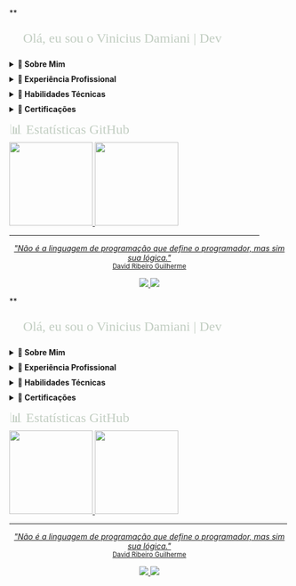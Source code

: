 **<html>
<head>
  <style>
    details { margin-bottom: 10px; }
    summary { cursor: pointer; font-weight: bold; }
  </style>
</head>
<body>

<font face="Bahnschrift Condensed" size="5" color="#C1CDC1">
<p align="left">
&#x1F920; Olá, eu sou o Vinicius Damiani | Dev
</p>
</font>

<!-- Seção "Sobre Mim" -->
<details>
<summary><b>&#x1F464; Sobre Mim</b></summary>
&#x1F4BB; Técnico em Informática formado no Colégio SATC<br>
&#x1F393; Cursando Engenharia de Computação na UNISATC (4/9)<br>
&#x1F5FA; Criciúma-SC | &#x1F4F1; <a href="https://api.whatsapp.com/send?phone=5548996301654">(48) 99630-1654</a>
</details>

<!-- Seção "Experiência" -->
<details>
<summary><b>&#x1F4BC; Experiência Profissional</b></summary>
&#x1F4BB; <b>Programador de Software IV</b> na <a href="https://www.agpr5.com/">AGPR5 +20</a><br>
- Desenvolvimento de sistemas desktop com C# e VB.NET<br>
- Modelagem e gestão de bancos de dados SQL Server<br>
- Integração de sistemas legados
</details>

<details>
<summary><b>&#x1F4D6; Habilidades Técnicas</b></summary>
&#x1F4BB; <b>Banco de Dados:</b> SQL Server, T-SQL, Modelagem Relacional<br>
&#x1F4BB; <b>Desktop:</b> C# (WinForms), VB.NET<br>
&#x1F4BB; <b>Outros:</b> Git, Metodologias Ágeis<br>
&#x1F4BB; <b>Em aprendizado:</b> DBA SQL Server
</details>

<details>
<summary><b>&#128193; Certificações</b></summary>

[🔗 3501 - Capacitação de Banco de Dados - 176h - AGPR5 (PDF)](https://drive.google.com/file/d/1UBJoKta59SRXqEgBb4rpEo7G1TtH9MAq/view?usp=drive_link)
<br>
<small><i>Certificado editado para segurança. Verificação oficial via AGPR5 (CNPJ: 07.229.021/0001-22)</i></small>
</details>

<font face="Bahnschrift Condensed" size="5" color="#C1CDC1">
&#x1F4CA; Estatísticas GitHub
</font>
<div align="left">
  <a href="https://github.com/ViniciusDamiani">
  <img height="150em" src="https://github-readme-stats.vercel.app/api?username=ViniciusDamiani&show_icons=true&theme=dark&include_all_commits=true&count_private=true"/>
  <img height="150em" src="https://github-readme-stats.vercel.app/api/top-langs/?username=ViniciusDamiani&layout=compact&langs_count=7&theme=dark"/>
</div>

<hr size="4" width="450" color="#0E0B16">
<p align="center">
  <i>"Não é a linguagem de programação que define o programador, mas sim sua lógica."</i><br>
  <small>David Ribeiro Guilherme</small>
</p>

<p align="center">
  <a href="https://api.whatsapp.com/send?phone=5548996301654">
    <img src="https://img.shields.io/badge/WhatsApp-25D366?style=for-the-badge&logo=whatsapp&logoColor=white">
  </a>
  <a href="https://www.linkedin.com/in/seu-linkedin">
    <img src="https://img.shields.io/badge/LinkedIn-0077B5?style=for-the-badge&logo=linkedin&logoColor=white">
  </a>
</p>

</body>
</html>
**<font face="Bahnschrift Condensed" size="5" color="#C1CDC1">
<p align="left">
&#x1F920; Olá, eu sou o Vinicius Damiani | Dev
</p>
</font>

<!-- Seção "Sobre Mim" -->
<details>
<summary><b>&#x1F464; Sobre Mim</b></summary>
&#x1F4BB; Técnico em Informática formado no Colégio SATC<br>
&#x1F393; Cursando Engenharia de Computação na UNISATC (4/9)<br>
&#x1F5FA; Criciúma-SC | &#x1F4F1; <a href="https://api.whatsapp.com/send?phone=5548996301654">(48) 99630-1654</a>
</details>

<!-- Seção "Experiência" -->
<details>
<summary><b>&#x1F4BC; Experiência Profissional</b></summary>
&#x1F4BB; <b>Programador de Software IV</b> na <a href="https://www.agpr5.com/">AGPR5 +20</a><br>
- Desenvolvimento de sistemas desktop com C# e VB.NET<br>
- Modelagem e gestão de bancos de dados SQL Server<br>
- Integração de sistemas legados
</details>

<details>
<summary><b>&#x1F4D6; Habilidades Técnicas</b></summary>
&#x1F4BB; <b>Banco de Dados:</b> SQL Server, T-SQL, Modelagem Relacional<br>
&#x1F4BB; <b>Desktop:</b> C# (WinForms), VB.NET<br>
&#x1F4BB; <b>Outros:</b> Git, Metodologias Ágeis<br>
&#x1F4BB; <b>Em aprendizado:</b> DBA SQL Server
</details>

<details>
<summary><b>&#128193; Certificações</b></summary>

[🔗 3501 - Capacitação de Banco de Dados - 176h - AGPR5 (PDF)](https://drive.google.com/file/d/1UBJoKta59SRXqEgBb4rpEo7G1TtH9MAq/view?usp=drive_link)
<br>
<small><i>Certificado editado para segurança. Verificação oficial via AGPR5 (CNPJ: 07.229.021/0001-22)</i></small>
</details>

<font face="Bahnschrift Condensed" size="5" color="#C1CDC1">
&#x1F4CA; Estatísticas GitHub
</font>
<div align="left">
  <a href="https://github.com/ViniciusDamiani">
  <img height="150em" src="https://github-readme-stats.vercel.app/api?username=ViniciusDamiani&show_icons=true&theme=dark&include_all_commits=true&count_private=true"/>
  <img height="150em" src="https://github-readme-stats.vercel.app/api/top-langs/?username=ViniciusDamiani&layout=compact&langs_count=7&theme=dark"/>
</div>

<hr size="4" width="500" color="#0E0B16">

<p align="center">
  <i>"Não é a linguagem de programação que define o programador, mas sim sua lógica."</i><br>
  <small>David Ribeiro Guilherme</small>
</p>

<p align="center">
  <a href="https://api.whatsapp.com/send?phone=5548996301654">
    <img src="https://img.shields.io/badge/WhatsApp-25D366?style=for-the-badge&logo=whatsapp&logoColor=white">
  </a>
  <a href="https://www.linkedin.com/in/seu-linkedin">
    <img src="https://img.shields.io/badge/LinkedIn-0077B5?style=for-the-badge&logo=linkedin&logoColor=white">
  </a>
</p>

